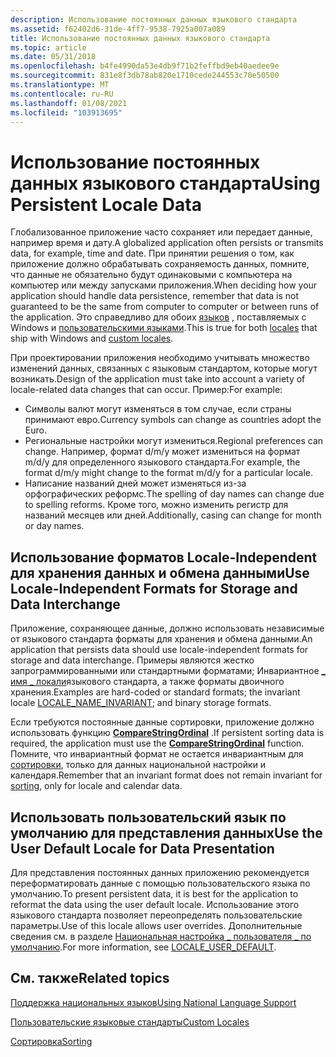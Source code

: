 ```yaml
---
description: Использование постоянных данных языкового стандарта
ms.assetid: f62402d6-31de-4ff7-9538-7925a007a089
title: Использование постоянных данных языкового стандарта
ms.topic: article
ms.date: 05/31/2018
ms.openlocfilehash: b4fe4990da53e4db9f71b2feffbd9eb40aedee9e
ms.sourcegitcommit: 831e8f3db78ab820e1710cede244553c70e50500
ms.translationtype: MT
ms.contentlocale: ru-RU
ms.lasthandoff: 01/08/2021
ms.locfileid: "103913695"
---
```

# <a name="using-persistent-locale-data"></a><span data-ttu-id="48431-103">Использование постоянных данных языкового стандарта</span><span class="sxs-lookup"><span data-stu-id="48431-103">Using Persistent Locale Data</span></span>

<span data-ttu-id="48431-104">Глобализованное приложение часто сохраняет или передает данные, например время и дату.</span><span class="sxs-lookup"><span data-stu-id="48431-104">A globalized application often persists or transmits data, for example, time and date.</span></span> <span data-ttu-id="48431-105">При принятии решения о том, как приложение должно обрабатывать сохраняемость данных, помните, что данные не обязательно будут одинаковыми с компьютера на компьютер или между запусками приложения.</span><span class="sxs-lookup"><span data-stu-id="48431-105">When deciding how your application should handle data persistence, remember that data is not guaranteed to be the same from computer to computer or between runs of the application.</span></span> <span data-ttu-id="48431-106">Это справедливо для обоих [языков](locales-and-languages.md) , поставляемых с Windows и [пользовательскими языками](custom-locales.md).</span><span class="sxs-lookup"><span data-stu-id="48431-106">This is true for both [locales](locales-and-languages.md) that ship with Windows and [custom locales](custom-locales.md).</span></span>

<span data-ttu-id="48431-107">При проектировании приложения необходимо учитывать множество изменений данных, связанных с языковым стандартом, которые могут возникать.</span><span class="sxs-lookup"><span data-stu-id="48431-107">Design of the application must take into account a variety of locale-related data changes that can occur.</span></span> <span data-ttu-id="48431-108">Пример:</span><span class="sxs-lookup"><span data-stu-id="48431-108">For example:</span></span>

-   <span data-ttu-id="48431-109">Символы валют могут изменяться в том случае, если страны принимают евро.</span><span class="sxs-lookup"><span data-stu-id="48431-109">Currency symbols can change as countries adopt the Euro.</span></span>
-   <span data-ttu-id="48431-110">Региональные настройки могут измениться.</span><span class="sxs-lookup"><span data-stu-id="48431-110">Regional preferences can change.</span></span> <span data-ttu-id="48431-111">Например, формат d/m/y может измениться на формат m/d/y для определенного языкового стандарта.</span><span class="sxs-lookup"><span data-stu-id="48431-111">For example, the format d/m/y might change to the format m/d/y for a particular locale.</span></span>
-   <span data-ttu-id="48431-112">Написание названий дней может изменяться из-за орфографических реформс.</span><span class="sxs-lookup"><span data-stu-id="48431-112">The spelling of day names can change due to spelling reforms.</span></span> <span data-ttu-id="48431-113">Кроме того, можно изменить регистр для названий месяцев или дней.</span><span class="sxs-lookup"><span data-stu-id="48431-113">Additionally, casing can change for month or day names.</span></span>

## <a name="use-locale-independent-formats-for-storage-and-data-interchange"></a><span data-ttu-id="48431-114">Использование форматов Locale-Independent для хранения данных и обмена данными</span><span class="sxs-lookup"><span data-stu-id="48431-114">Use Locale-Independent Formats for Storage and Data Interchange</span></span>

<span data-ttu-id="48431-115">Приложение, сохраняющее данные, должно использовать независимые от языкового стандарта форматы для хранения и обмена данными.</span><span class="sxs-lookup"><span data-stu-id="48431-115">An application that persists data should use locale-independent formats for storage and data interchange.</span></span> <span data-ttu-id="48431-116">Примеры являются жестко запрограммированными или стандартными форматами; Инвариантное [ \_ имя \_ локали](locale-name-constants.md)языкового стандарта, а также форматы двоичного хранения.</span><span class="sxs-lookup"><span data-stu-id="48431-116">Examples are hard-coded or standard formats; the invariant locale [LOCALE\_NAME\_INVARIANT](locale-name-constants.md); and binary storage formats.</span></span>

<span data-ttu-id="48431-117">Если требуются постоянные данные сортировки, приложение должно использовать функцию [**CompareStringOrdinal**](/windows/desktop/api/Stringapiset/nf-stringapiset-comparestringordinal) .</span><span class="sxs-lookup"><span data-stu-id="48431-117">If persistent sorting data is required, the application must use the [**CompareStringOrdinal**](/windows/desktop/api/Stringapiset/nf-stringapiset-comparestringordinal) function.</span></span> <span data-ttu-id="48431-118">Помните, что инвариантный формат не остается инвариантным для [сортировки](sorting.md), только для данных национальной настройки и календаря.</span><span class="sxs-lookup"><span data-stu-id="48431-118">Remember that an invariant format does not remain invariant for [sorting](sorting.md), only for locale and calendar data.</span></span>

## <a name="use-the-user-default-locale-for-data-presentation"></a><span data-ttu-id="48431-119">Использовать пользовательский язык по умолчанию для представления данных</span><span class="sxs-lookup"><span data-stu-id="48431-119">Use the User Default Locale for Data Presentation</span></span>

<span data-ttu-id="48431-120">Для представления постоянных данных приложению рекомендуется переформатировать данные с помощью пользовательского языка по умолчанию.</span><span class="sxs-lookup"><span data-stu-id="48431-120">To present persistent data, it is best for the application to reformat the data using the user default locale.</span></span> <span data-ttu-id="48431-121">Использование этого языкового стандарта позволяет переопределять пользовательские параметры.</span><span class="sxs-lookup"><span data-stu-id="48431-121">Use of this locale allows user overrides.</span></span> <span data-ttu-id="48431-122">Дополнительные сведения см. в разделе [Национальная настройка \_ пользователя \_ по умолчанию](locale-user-default.md).</span><span class="sxs-lookup"><span data-stu-id="48431-122">For more information, see [LOCALE\_USER\_DEFAULT](locale-user-default.md).</span></span>

## <a name="related-topics"></a><span data-ttu-id="48431-123">См. также</span><span class="sxs-lookup"><span data-stu-id="48431-123">Related topics</span></span>

<dl> <dt>

[<span data-ttu-id="48431-124">Поддержка национальных языков</span><span class="sxs-lookup"><span data-stu-id="48431-124">Using National Language Support</span></span>](using-national-language-support.md)
</dt> <dt>

[<span data-ttu-id="48431-125">Пользовательские языковые стандарты</span><span class="sxs-lookup"><span data-stu-id="48431-125">Custom Locales</span></span>](custom-locales.md)
</dt> <dt>

[<span data-ttu-id="48431-126">Сортировка</span><span class="sxs-lookup"><span data-stu-id="48431-126">Sorting</span></span>](sorting.md)
</dt> </dl>

 

 



